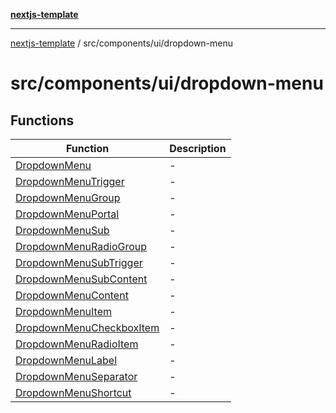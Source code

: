 [**nextjs-template**](README.md)

---

[nextjs-template](README.md) / src/components/ui/dropdown-menu

# src/components/ui/dropdown-menu

## Functions

| Function                                                                                         | Description |
| ------------------------------------------------------------------------------------------------ | ----------- |
| [DropdownMenu](src.components.ui.dropdown-menu.Function.DropdownMenu.md)                         | -           |
| [DropdownMenuTrigger](src.components.ui.dropdown-menu.Function.DropdownMenuTrigger.md)           | -           |
| [DropdownMenuGroup](src.components.ui.dropdown-menu.Function.DropdownMenuGroup.md)               | -           |
| [DropdownMenuPortal](src.components.ui.dropdown-menu.Function.DropdownMenuPortal.md)             | -           |
| [DropdownMenuSub](src.components.ui.dropdown-menu.Function.DropdownMenuSub.md)                   | -           |
| [DropdownMenuRadioGroup](src.components.ui.dropdown-menu.Function.DropdownMenuRadioGroup.md)     | -           |
| [DropdownMenuSubTrigger](src.components.ui.dropdown-menu.Function.DropdownMenuSubTrigger.md)     | -           |
| [DropdownMenuSubContent](src.components.ui.dropdown-menu.Function.DropdownMenuSubContent.md)     | -           |
| [DropdownMenuContent](src.components.ui.dropdown-menu.Function.DropdownMenuContent.md)           | -           |
| [DropdownMenuItem](src.components.ui.dropdown-menu.Function.DropdownMenuItem.md)                 | -           |
| [DropdownMenuCheckboxItem](src.components.ui.dropdown-menu.Function.DropdownMenuCheckboxItem.md) | -           |
| [DropdownMenuRadioItem](src.components.ui.dropdown-menu.Function.DropdownMenuRadioItem.md)       | -           |
| [DropdownMenuLabel](src.components.ui.dropdown-menu.Function.DropdownMenuLabel.md)               | -           |
| [DropdownMenuSeparator](src.components.ui.dropdown-menu.Function.DropdownMenuSeparator.md)       | -           |
| [DropdownMenuShortcut](src.components.ui.dropdown-menu.Function.DropdownMenuShortcut.md)         | -           |
